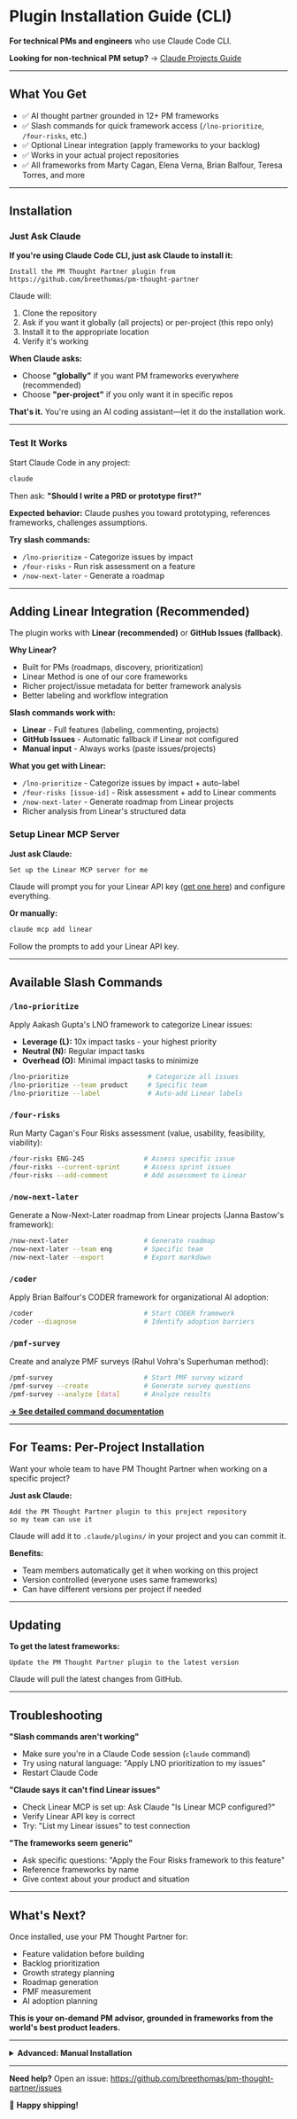 # Plugin Installation Guide (CLI)

**For technical PMs and engineers** who use Claude Code CLI.

**Looking for non-technical PM setup?** → [Claude Projects Guide](CLAUDE_PROJECTS_GUIDE.md)

---

## What You Get

- ✅ AI thought partner grounded in 12+ PM frameworks
- ✅ Slash commands for quick framework access (`/lno-prioritize`, `/four-risks`, etc.)
- ✅ Optional Linear integration (apply frameworks to your backlog)
- ✅ Works in your actual project repositories
- ✅ All frameworks from Marty Cagan, Elena Verna, Brian Balfour, Teresa Torres, and more

---

## Installation

### Just Ask Claude

**If you're using Claude Code CLI, just ask Claude to install it:**

```
Install the PM Thought Partner plugin from
https://github.com/breethomas/pm-thought-partner
```

Claude will:
1. Clone the repository
2. Ask if you want it globally (all projects) or per-project (this repo only)
3. Install it to the appropriate location
4. Verify it's working

**When Claude asks:**
- Choose **"globally"** if you want PM frameworks everywhere (recommended)
- Choose **"per-project"** if you only want it in specific repos

**That's it.** You're using an AI coding assistant—let it do the installation work.

---

### Test It Works

Start Claude Code in any project:

```bash
claude
```

Then ask: **"Should I write a PRD or prototype first?"**

**Expected behavior:** Claude pushes you toward prototyping, references frameworks, challenges assumptions.

**Try slash commands:**
- `/lno-prioritize` - Categorize issues by impact
- `/four-risks` - Run risk assessment on a feature
- `/now-next-later` - Generate a roadmap

---

## Adding Linear Integration (Recommended)

The plugin works with **Linear (recommended)** or **GitHub Issues (fallback)**.

**Why Linear?**
- Built for PMs (roadmaps, discovery, prioritization)
- Linear Method is one of our core frameworks
- Richer project/issue metadata for better framework analysis
- Better labeling and workflow integration

**Slash commands work with:**
- **Linear** - Full features (labeling, commenting, projects)
- **GitHub Issues** - Automatic fallback if Linear not configured
- **Manual input** - Always works (paste issues/projects)

**What you get with Linear:**
- `/lno-prioritize` - Categorize issues by impact + auto-label
- `/four-risks [issue-id]` - Risk assessment + add to Linear comments
- `/now-next-later` - Generate roadmap from Linear projects
- Richer analysis from Linear's structured data

### Setup Linear MCP Server

**Just ask Claude:**

```
Set up the Linear MCP server for me
```

Claude will prompt you for your Linear API key ([get one here](https://linear.app/settings/api)) and configure everything.

**Or manually:**

```bash
claude mcp add linear
```

Follow the prompts to add your Linear API key.

---

## Available Slash Commands

### `/lno-prioritize`

Apply Aakash Gupta's LNO framework to categorize Linear issues:
- **Leverage (L):** 10x impact tasks - your highest priority
- **Neutral (N):** Regular impact tasks
- **Overhead (O):** Minimal impact tasks to minimize

```bash
/lno-prioritize                    # Categorize all issues
/lno-prioritize --team product     # Specific team
/lno-prioritize --label            # Auto-add Linear labels
```

### `/four-risks`

Run Marty Cagan's Four Risks assessment (value, usability, feasibility, viability):

```bash
/four-risks ENG-245               # Assess specific issue
/four-risks --current-sprint      # Assess sprint issues
/four-risks --add-comment         # Add assessment to Linear
```

### `/now-next-later`

Generate a Now-Next-Later roadmap from Linear projects (Janna Bastow's framework):

```bash
/now-next-later                   # Generate roadmap
/now-next-later --team eng        # Specific team
/now-next-later --export          # Export markdown
```

### `/coder`

Apply Brian Balfour's CODER framework for organizational AI adoption:

```bash
/coder                            # Start CODER framework
/coder --diagnose                 # Identify adoption barriers
```

### `/pmf-survey`

Create and analyze PMF surveys (Rahul Vohra's Superhuman method):

```bash
/pmf-survey                       # Start PMF survey wizard
/pmf-survey --create              # Generate survey questions
/pmf-survey --analyze [data]      # Analyze results
```

**[→ See detailed command documentation](commands/)**

---

## For Teams: Per-Project Installation

Want your whole team to have PM Thought Partner when working on a specific project?

**Just ask Claude:**

```
Add the PM Thought Partner plugin to this project repository
so my team can use it
```

Claude will add it to `.claude/plugins/` in your project and you can commit it.

**Benefits:**
- Team members automatically get it when working on this project
- Version controlled (everyone uses same frameworks)
- Can have different versions per project if needed

---

## Updating

**To get the latest frameworks:**

```
Update the PM Thought Partner plugin to the latest version
```

Claude will pull the latest changes from GitHub.

---

## Troubleshooting

**"Slash commands aren't working"**
- Make sure you're in a Claude Code session (`claude` command)
- Try using natural language: "Apply LNO prioritization to my issues"
- Restart Claude Code

**"Claude says it can't find Linear issues"**
- Check Linear MCP is set up: Ask Claude "Is Linear MCP configured?"
- Verify Linear API key is correct
- Try: "List my Linear issues" to test connection

**"The frameworks seem generic"**
- Ask specific questions: "Apply the Four Risks framework to this feature"
- Reference frameworks by name
- Give context about your product and situation

---

## What's Next?

Once installed, use your PM Thought Partner for:
- Feature validation before building
- Backlog prioritization
- Growth strategy planning
- Roadmap generation
- PMF measurement
- AI adoption planning

**This is your on-demand PM advisor, grounded in frameworks from the world's best product leaders.**

---

<details>
<summary><strong>Advanced: Manual Installation</strong></summary>

If you prefer to install manually without asking Claude:

### Global Install (Available in all projects)

```bash
# Clone the repository
git clone https://github.com/breethomas/pm-thought-partner.git

# Symlink to Claude's plugins directory (recommended)
ln -s "$(pwd)/pm-thought-partner" ~/.claude/plugins/pm-thought-partner

# Or copy if you prefer a stable version
mkdir -p ~/.claude/plugins
cp -r pm-thought-partner ~/.claude/plugins/
```

**Tip:** Symlink is better - `git pull` updates automatically apply.

### Per-Project Install (Team access)

```bash
# In YOUR project directory
cd /path/to/your/project

# Add as project plugin
mkdir -p .claude/plugins
cp -r /path/to/pm-thought-partner .claude/plugins/pm-thought-partner

# Commit to your repo
git add .claude/
git commit -m "Add PM Thought Partner plugin"
git push
```

### Verify Manual Installation

```bash
# Check global install
ls -la ~/.claude/plugins/pm-thought-partner

# Check per-project install
ls -la .claude/plugins/pm-thought-partner
```

</details>

---

**Need help?** Open an issue: https://github.com/breethomas/pm-thought-partner/issues

🚀 **Happy shipping!**

